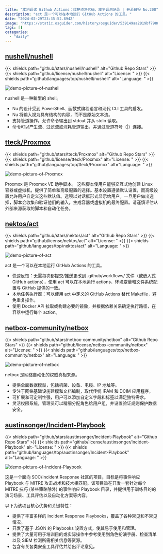 ```yaml
---
title: "本地调试 Github Actions：维护纯净代码，减少调测记录 | 开源日报 No.200"
description: "act 是一个可以在本地运行 GitHub Actions 的工具。"
date: "2024-02-29T23:35:52.894Z"
image: "https://static.osguider.com/history/osguider/539149aa2819bf7988894c47573846ba.png"
tags: []
categories:
  - "daily"
---
```


## [nushell/nushell](https://github.com/nushell/nushell)

{{< shields path="github/stars/nushell/nushell" alt="Github Repo Stars" >}} {{< shields path="github/license/nushell/nushell" alt="License: " >}} {{< shields path="github/languages/top/nushell/nushell" alt="Language: " >}}

![demo-picture-of-nushell](https://static.osguider.com/subject/github/nushell/nushell/667610c850eb73f4db23da67d81f7ac7.gif)

nushell 是一种新型的 shell。

- Nu 的设计受到 PowerShell、函数式编程语言和现代 CLI 工具的启发。
- Nu 将输入视为具有结构的内容，而不是原始文本流。
- 支持管道操作，允许命令输出到 stdout 并从 stdin 读取。
- 命令可以产生流、过滤流或消耗管道输出，并通过管道符号（|）连接。
  
## [tteck/Proxmox](https://github.com/tteck/Proxmox)

{{< shields path="github/stars/tteck/Proxmox" alt="Github Repo Stars" >}} {{< shields path="github/license/tteck/Proxmox" alt="License: " >}} {{< shields path="github/languages/top/tteck/Proxmox" alt="Language: " >}}

![demo-picture-of-Proxmox](https://static.osguider.com/subject/github/tteck/Proxmox/2df565874597b688a691b6ce35d6cf35.png)

Proxmox 是 Proxmox VE 助手脚本。
这些脚本使用户能够交互式地创建 Linux 容器或虚拟机，提供了简单和高级配置的选择。基本设置遵循默认设置，而高级设置允许用户自定义这些默认值。选项以对话框形式显示给用户。一旦用户做出选择，脚本会收集和验证他们的输入，生成容器或虚拟机的最终配置。请谨慎评估从外部来源获取的脚本和自动化任务。
  
## [nektos/act](https://github.com/nektos/act)

{{< shields path="github/stars/nektos/act" alt="Github Repo Stars" >}} {{< shields path="github/license/nektos/act" alt="License: " >}} {{< shields path="github/languages/top/nektos/act" alt="Language: " >}}

![demo-picture-of-act](https://static.osguider.com/subject/github/nektos/act/a050ed218ac617670aa092b5e515f6f4.gif)

act 是一个可以在本地运行 GitHub Actions 的工具。

- 快速反馈：无需每次都提交/推送更改到 .github/workflows/ 文件（或嵌入式 GitHub actions），使用 act 可以在本地运行 actions，环境变量和文件系统配置与 GitHub 提供的一致。
- 本地任务执行器：可以使用 act 中定义的 GitHub Actions 替代 Makefile，避免重复操作。
- 使用 Docker API 拉取或构建必要的镜像，并根据依赖关系确定执行路径，在容器中运行每个 action。
  
## [netbox-community/netbox](https://github.com/netbox-community/netbox)

{{< shields path="github/stars/netbox-community/netbox" alt="Github Repo Stars" >}} {{< shields path="github/license/netbox-community/netbox" alt="License: " >}} {{< shields path="github/languages/top/netbox-community/netbox" alt="Language: " >}}

![demo-picture-of-netbox](https://static.osguider.com/subject/github/netbox-community/netbox/bc93216815239fec20860376e5f63e79.png)

netbox 是网络自动化的权威真相来源。

- 提供全面数据模型，包括机架、设备、电缆、IP 地址等。
- 专注于网络基础设施建模和文档编制，取代传统 IPAM 和 DCIM 应用程序。
- 可扩展和可定制性强，用户可以添加自定义字段和标签以满足独特需求。
- 灵活权限系统，管理员可以精细分配角色给用户组，并设置验证规则保护数据安全。
  
## [austinsonger/Incident-Playbook](https://github.com/austinsonger/Incident-Playbook)

{{< shields path="github/stars/austinsonger/Incident-Playbook" alt="Github Repo Stars" >}} {{< shields path="github/license/austinsonger/Incident-Playbook" alt="License: " >}} {{< shields path="github/languages/top/austinsonger/Incident-Playbook" alt="Language: " >}}

![demo-picture-of-Incident-Playbook](https://static.osguider.com/history/2023/1e7bb4e68b23aa8fe1ab781d6698e16a.png)

这是一个面向 SOC/Incident Response 社区的项目，目标是将事件响应 Playbook 与 MITRE 攻击战术和技术相匹配。该项目旨在开发一套针对每个 MITRE 技巧 (某些策略除外) 的事件响应 Playbook 目录，并提供用于训练目的的演习场景、工具评估以及自动化方案等内容。

以下为该项目核心优势和关键特性：

- 提供了丰富多样的 Incident Response Playbooks，覆盖了各种常见和不常见情况。
- 开发了基于 JSON 的 Playbooks 设置方式，使其易于使用和管理。
- 提供了大量可用于培训目的或实际操作中参考使用到角色扮演手册、检查清单以及 SIEM 检测所需相关信息等资源。
- 包含有关各类安全工具评估并给出评论意见。
  
